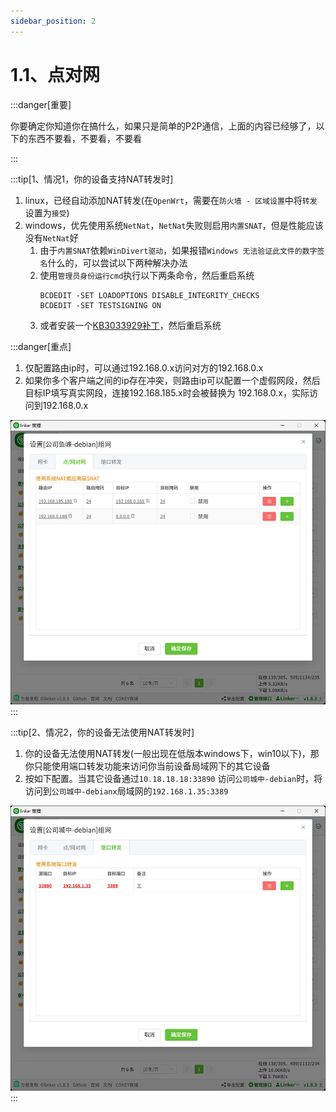 ```yaml
---
sidebar_position: 2
---
```


# 1.1、点对网

:::danger[重要]

你要确定你知道你在搞什么，如果只是简单的P2P通信，上面的内容已经够了，以下的东西不要看，不要看，不要看

:::

:::tip[1、情况1，你的设备支持NAT转发时]

1. linux，已经自动添加NAT转发(在`OpenWrt`，需要在`防火墙 - 区域设置`中将`转发`设置为`接受`)
2. windows，优先使用系统`NetNat`，`NetNat`失败则启用`内置SNAT`，但是性能应该没有`NetNat`好
    1. 由于`内置SNAT`依赖`WinDivert驱动`，如果报错`Windows 无法验证此文件的数字签名`什么的，可以尝试以下两种解决办法
    2. 使用`管理员身份运行cmd`执行以下两条命令，然后重启系统
        ```
        BCDEDIT -SET LOADOPTIONS DISABLE_INTEGRITY_CHECKS
        BCDEDIT -SET TESTSIGNING ON
        ```
    3. 或者安装一个<a href="https://www.microsoft.com/zh-cn/download/details.aspx?id=46148" target="_blank">KB3033929补丁</a>，然后重启系统

:::danger[重点]
1. 仅配置路由ip时，可以通过192.168.0.x访问对方的192.168.0.x
2. 如果你多个客户端之间的ip存在冲突，则路由ip可以配置一个虚假网段，然后目标IP填写真实网段，连接192.168.185.x时会被替换为 192.168.0.x，实际访问到192.168.0.x

![Docusaurus Plushie](./img/tuntap3.jpg)
:::




:::tip[2、情况2，你的设备无法使用NAT转发时]

1. 你的设备无法使用NAT转发(一般出现在低版本windows下，win10以下)，那你只能使用端口转发功能来访问你当前设备局域网下的其它设备
2. 按如下配置。当其它设备通过`10.18.18.18:33890` 访问`公司城中-debian`时，将访问到`公司城中-debianx`局域网的`192.168.1.35:3389`

![Docusaurus Plushie](./img/tuntap4.jpg)
:::

